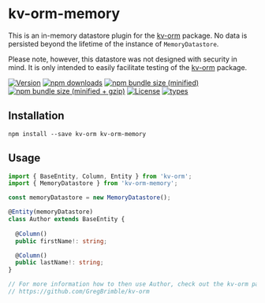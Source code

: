 # kv-orm-memory
This is an in-memory datastore plugin for the [kv-orm] package. No data is persisted beyond the lifetime of the instance of `MemoryDatastore`.

Please note, however, this datastore was not designed with security in mind. It is only intended to easily facilitate testing of the [kv-orm] package. 

[![Version](https://img.shields.io/npm/v/kv-orm-memory.svg?logo=npm)](https://www.npmjs.com/package/kv-orm-memory)
[![npm downloads](https://img.shields.io/npm/dt/kv-orm-memory.svg?logo=npm)](https://www.npmjs.com/package/kv-orm-memory)
[![npm bundle size (minified)](https://img.shields.io/bundlephobia/min/kv-orm-memory.svg?logo=npm)](https://www.npmjs.com/package/kv-orm-memory)
[![npm bundle size (minified + gzip)](https://img.shields.io/bundlephobia/minzip/kv-orm-memory.svg?logo=npm)](https://www.npmjs.com/package/kv-orm-memory)
[![License](https://img.shields.io/npm/l/kv-orm-memory.svg)](./LICENSE)
[![types](https://img.shields.io/npm/types/kv-orm-memory.svg)](https://www.typescriptlang.org/)

## Installation
`npm install --save kv-orm kv-orm-memory`

## Usage
```typescript
import { BaseEntity, Column, Entity } from 'kv-orm';
import { MemoryDatastore } from 'kv-orm-memory';

const memoryDatastore = new MemoryDatastore();

@Entity(memoryDatastore)
class Author extends BaseEntity {
  
  @Column()
  public firstName!: string;

  @Column()
  public lastName!: string;
}

// For more information how to then use Author, check out the kv-orm package:
// https://github.com/GregBrimble/kv-orm
```

[kv-orm]: https://github.com/GregBrimble/kv-orm
